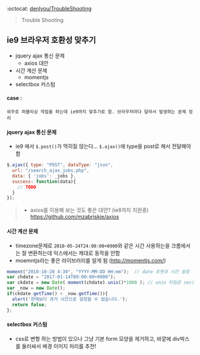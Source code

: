 :octocat: [denlyou/TroubleShooting](https://github.com/denlyou/TroubleShooting)
> Trouble Shooting

## ie9 브라우저 호환성 맞추기
- jquery ajax 통신 문제
  - axios 대안
- 시간 계산 문제
  - momentjs
- selectbox 커스텀

#### case :
`외주로 퍼블리싱 작업을 하는데 ie9까지 맞추기로 함. 브라우저마다 달라서 발생하는 문제 정리`

#### jquery ajax 통신 문제
- ie9 에서 `$.post()`가 먹히질 않는다... `$.ajax()`에 type을 post로 해서 전달해야 함
```js
$.ajax({ type: "POST", dataType: "json",
  url: "/search_ajax_jobs.php",
  data: { 'jobs': _jobs },
  success: function(data){
    // TODO
  }
});
```

> - axios를 이용해 보는 것도 좋은 대안? (ie8까지 지원중) https://github.com/mzabriskie/axios

#### 시간 계산 문제
- timezone문제로 `2010-05-24T24:00:00+0900`와 같은 시간 사용하는을 크롬에서는 잘 변환하는데 익스에서는 제대로 동작을 안함
- moemntjs라는 좋은 라이브러리를 알게 됨 (http://momentjs.com/)
```js
moment("2010-10-20 4:30", "YYYY-MM-DD HH:mm");  // date 포멧과 시간 설정
var chdate = "2017-01-14T09:00:00+0900");
var ckdate = new Date( moment(chdate).unix()*1000 ); // unix 타임은 sec로 반환되서 1000을 계상해주어야 합
var _now = new Date();
if(ckdate.getTime() < _now.getTime()){
  alert('현재보다 과거 시간으로 설정할 수 없습니다.');
  return false;
};
```


#### selectbox 커스텀
- css로 변형 하는 방법이 있으나 그냥 기본 form 모양을 제거하고, 바깥에 div박스를 둘러싸서 배경 이미지 처리를 추천!
